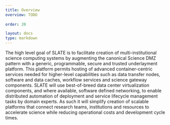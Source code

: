 ```yaml
---
title: Overview
overview: TODO
          
order: 20

layout: docs
type: markdown
---
```


The high level goal of SLATE is to facilitate creation of multi-institutional science computing systems by augmenting the canonical Science DMZ pattern with a generic, programmable, secure and trusted underlayment platform. This platform permits hosting of advanced container-centric services needed for higher-level capabilities such as data transfer nodes, software and data caches, workflow services and science gateway components. SLATE will use best-of-breed data center virtualization components, and where available, software defined networking, to enable distributed automation of deployment and service lifecycle management tasks by domain experts. As such it will simplify creation of scalable platforms that connect research teams, institutions and resources to accelerate science while reducing operational costs and development cycle times. 
